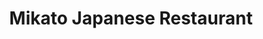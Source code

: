 ---
layout: place
title: Mikato Japanese Restaurant
permalink: /alabama/gulf-shores/mikato-japanese-restaurant.html
stateAbbr: AL
stateName: Alabama
cityName: Gulf Shores
seo:
  type: restaurant
  links: http://mikatojapanese.com/
place_id: ChIJt5WsAUQFmogR-4RcQYxem7o
photos:
  - name: >-
      places/ChIJt5WsAUQFmogR-4RcQYxem7o/photos/AeeoHcIMQCFUP5T6gdoSN-P_UQtJe_FqcAg-JocLBWu-mtgvEANS5tAq_ImzrFw9C4OhHvRR-O0aO_bKo92khoQPLgZsI8DVZAB5h9-DUHFLX9DJywp-ycA_U7P2T1btUFEr6_ZETCThBvQAbykbl3xJxgVgoFchOfauG0L6NG310M5LEIeZPCAzjXXZ-dWLpnaZJNh1xPqfCaBU2hcLCcw_Pre771-pg8jP99PFslZ1CiUGYqc-KDHYFnaXndM8V1lSu1caUUh4c7WOy3rTZcLt7592rWrTCIX2TjnvgBHJbRjOh_bO1ACet5DeP96ZU4z8wkau4Y2PeI1Ho_GWVuOAs5zwzBiWLamyJhL2oE7oqE4YQBROncGESL_PSSmRbcB3w0O_4qNBkOgCxvHj2kOseq4gyisr2gliJ_EWxYpJqSU
    widthPx: 4032
    heightPx: 2268
    authorAttributions:
      - displayName: Kevin H. Nguyen
        uri: https://maps.google.com/maps/contrib/116234507640906992056
        photoUri: >-
          https://lh3.googleusercontent.com/a/ACg8ocJNgoMXEQgqDlmdLvMPq_Auem4eUd98kW7O1QTVOL04pRYFHA=s100-p-k-no-mo
    flagContentUri: >-
      https://www.google.com/local/imagery/report/?cb_client=maps_api_places.places_api&image_key=!1e10!2sCIHM0ogKEICAgIDR5IGlag&hl=en-US
    googleMapsUri: >-
      https://www.google.com/maps/place//data=!3m4!1e2!3m2!1sCIHM0ogKEICAgIDR5IGlag!2e10!4m2!3m1!1s0x889a054401ac95b7:0xba9b5e8c415c84fb
  - name: >-
      places/ChIJt5WsAUQFmogR-4RcQYxem7o/photos/AeeoHcLA_FoMx_B3tub20FJQwJ2100fOgcXPdoEVptHlQVfY2ds5T-X0LZLzMJPcR1t20dAd1JtIFMTpfEwiTNOW_0mXUO64AruxLw_TEXu5H-iFok38RIQENuixk2OaWGjgyT1VLfHa9DTXFR1-nNt4vniarXZn0fvF_TlQXtEqtZFrtD-Mh16rMmfb4nYVDSuPFVffKG5QOVkIMxwKtdcx3_fH6sOPKNA_8nYGfuWwLBYk7xIJKUqNbHljcOq2azLB0xGqxuUJqjO-LSzh-dl8KdHijtOc3wRbwRxcJnkfot8AzW4dIOnNtVXmlnp1R6SFT03vYBIl3kN-1I82zrjdv8nq2eohAJH4ef67mheXmig5IGmXbR7LCxtxt5cP9A9nNRA-WzrevQKDexhxla8x0Rn7KAAKaBk_ghm80hWbEELsvppa
    widthPx: 3000
    heightPx: 4000
    authorAttributions:
      - displayName: Zonie Thompson
        uri: https://maps.google.com/maps/contrib/108985609677411160390
        photoUri: >-
          https://lh3.googleusercontent.com/a-/ALV-UjUl4o6j6v53oMpM8ySZzXPgvK4iamx-JuxMzJRMVX7aYZ6Twl9Mfg=s100-p-k-no-mo
    flagContentUri: >-
      https://www.google.com/local/imagery/report/?cb_client=maps_api_places.places_api&image_key=!1e10!2sCIHM0ogKEICAgIDp0Of2jAE&hl=en-US
    googleMapsUri: >-
      https://www.google.com/maps/place//data=!3m4!1e2!3m2!1sCIHM0ogKEICAgIDp0Of2jAE!2e10!4m2!3m1!1s0x889a054401ac95b7:0xba9b5e8c415c84fb
  - name: >-
      places/ChIJt5WsAUQFmogR-4RcQYxem7o/photos/AeeoHcLq4F4nJq6HtVabPTp7ZAL9GlL38i9NvBuO5agW_woSKigSnwszGLc-SL39LVfiEsyW1mI36XmBi1Yys6j-8GJlRTGrDcg90HlG4LPweu6da8GLvuz-lET3WjAl01EgI8LH6_u_mYZiFQa3lsFKpa1SK7CvqcVjMxk8DpHIL8YkIh4PTYgvFLzZSwvnjXj1ePTIfJplKcf0BCBFmGL1aT2nDOInhSsPgSVOcsC9N1YeuN8FnhXZ60DPTiX5OZzK01EyRK9tcuOamNVpJXK5Oz_hdCasHBW6JtqC9jNbShks2Q
    widthPx: 700
    heightPx: 467
    authorAttributions:
      - displayName: Mikato Japanese Restaurant
        uri: https://maps.google.com/maps/contrib/107461234760102167988
        photoUri: >-
          https://lh3.googleusercontent.com/a/ACg8ocJR-3_FMOJX7UseaDJMrhJr0rzOQvLblxkOKITGTk-2oyzBoA=s100-p-k-no-mo
    flagContentUri: >-
      https://www.google.com/local/imagery/report/?cb_client=maps_api_places.places_api&image_key=!1e10!2sAF1QipOS33hOkniwgHTeCFwUq_9zCig6wUj7omHGu6SG&hl=en-US
    googleMapsUri: >-
      https://www.google.com/maps/place//data=!3m4!1e2!3m2!1sAF1QipOS33hOkniwgHTeCFwUq_9zCig6wUj7omHGu6SG!2e10!4m2!3m1!1s0x889a054401ac95b7:0xba9b5e8c415c84fb
  - name: >-
      places/ChIJt5WsAUQFmogR-4RcQYxem7o/photos/AeeoHcJJVBWrVna9y3QxUp3L_hpLMbm04XftIwJaF5bM982zVd3K4IqSGOOyorH5T00SzREa7m3sDd3XaPuNkJebYb943K08qz6zpFCjx2Mlu4SsIDNce9eyZF_V5bQipoKu347BQMT_POx_2GqpUhmNPZG2h1XaSw6efbbONck80fSHGfb1i-_OzhzGRpbImzga4ocC_Kh86BF9vbKoyZjWROAxTh05tFAN-838wQmmKCgfBeI6q4FvRFnbIFCYftt4_D3pyLbiT9kxc1kpZrxZl9Gi8HDwIQHZdI33yldH1CX6lpECXTTSrljZalDUiTGEa23GGRa0KIoYc1AFZpaBaz0q3SBVh6Kw6feyfwdL0RMiqybvg4SGfj-yD8LmGCJ5m5B6jTrCGAB6fI0oK40Tt3i0GVetVfh6IpoGQaNFIOUfS13G
    widthPx: 4000
    heightPx: 3000
    authorAttributions:
      - displayName: Marsha Lawson
        uri: https://maps.google.com/maps/contrib/107304810377514480872
        photoUri: >-
          https://lh3.googleusercontent.com/a-/ALV-UjXiFBTNha2bL2dE7uYYKKGE703hIm6GQ7mcXsWm_oldWSB35s0zMA=s100-p-k-no-mo
    flagContentUri: >-
      https://www.google.com/local/imagery/report/?cb_client=maps_api_places.places_api&image_key=!1e10!2sCIHM0ogKEICAgIDOyb-31gE&hl=en-US
    googleMapsUri: >-
      https://www.google.com/maps/place//data=!3m4!1e2!3m2!1sCIHM0ogKEICAgIDOyb-31gE!2e10!4m2!3m1!1s0x889a054401ac95b7:0xba9b5e8c415c84fb
  - name: >-
      places/ChIJt5WsAUQFmogR-4RcQYxem7o/photos/AeeoHcJpGPZCnjZpR6bABABvOIoweTbhH3mh4hSIdldHqU1BxQRTVULmCfI_PS4bSCCKPtKw25KBWLgEYg1D5vHgBjQQMsJ7hxEStsDyPo7lcvK6ueqzokOXd6riwhDrvgpeiZi3DqN6sv9G9qc1--ud5X61PdyMARvbcwDx3iDcSObGl8bgXZH8TT5XDh0y3pqaQYvdd16TPzsUP02jmfysONog1M4XyeQiG_qfuJMnEaGQ7fZFNr2bNo7A0mEAzTt50Z2cKBj5uP9c9947n-pLKlfAimj3fe9h8ePrvpD2783ydHovfeDMSNA9kXPeZV_jfgF0Xaur9cv9NW0-h28YvWmDwOZxYwtrEp78bcUaE1oSdjkabxLsoB2FXx61EGirX2abfbUY6Mz_u6k_LLgHZlzupVFiaH-d4WT688DabSI
    widthPx: 2992
    heightPx: 2992
    authorAttributions:
      - displayName: Daniel Munger
        uri: https://maps.google.com/maps/contrib/117905111122804808628
        photoUri: >-
          https://lh3.googleusercontent.com/a/ACg8ocI2YvQF-JiizfGzGItfWqeHNIrJC_JPGzuLGDEVlP3N7wtpGA=s100-p-k-no-mo
    flagContentUri: >-
      https://www.google.com/local/imagery/report/?cb_client=maps_api_places.places_api&image_key=!1e10!2sCIHM0ogKEICAgICBzvj0Og&hl=en-US
    googleMapsUri: >-
      https://www.google.com/maps/place//data=!3m4!1e2!3m2!1sCIHM0ogKEICAgICBzvj0Og!2e10!4m2!3m1!1s0x889a054401ac95b7:0xba9b5e8c415c84fb
  - name: >-
      places/ChIJt5WsAUQFmogR-4RcQYxem7o/photos/AeeoHcIneNbID1mXt1qVvfZzE3uZbP1e2rtd8E02I5Xl-WZGm4Ai6l3yuYBoBXqcr5h9-kW7iDf2FrhEdyqf9HYSdOLVMUyKH4vTsrVoFesWx9xAyVU5XMas_nCk-h4kfNacjEq-v3UA3fcORrx6-Z1yZR_ErOcRxBYNsm5K18MUq-3qoiY_4ww0QQ3mmjf01O3xjZQWXrlgON4n_I0fHYz9Zmi3cA4vfbzaR2G9ce_tA_kwPKMt2hB0X4Ih89rLoKM8LPjbb5gs4gSikCuEKC_7X4lWJxO80KSPKbGWPOaycENuYR8kgQLqEJhQZWAmiDpuSmJfN_JJsY1lZmrgrJZBR1-D3g_GYzDtDk686CjE48ahtzftmXyObVZwTwwa6H5y92civu3qHxLdHcrh_OCq-1Vp-_4ARZry-IhLZe9ch8Y
    widthPx: 4000
    heightPx: 3000
    authorAttributions:
      - displayName: CagedUp Bullies
        uri: https://maps.google.com/maps/contrib/100155127373680151065
        photoUri: >-
          https://lh3.googleusercontent.com/a-/ALV-UjUXczXmscVAkxTyDLkGC87DNQyn8Uibbozy_WbeXMwZYOvNHws=s100-p-k-no-mo
    flagContentUri: >-
      https://www.google.com/local/imagery/report/?cb_client=maps_api_places.places_api&image_key=!1e10!2sCIHM0ogKEICAgIDDhoPrIw&hl=en-US
    googleMapsUri: >-
      https://www.google.com/maps/place//data=!3m4!1e2!3m2!1sCIHM0ogKEICAgIDDhoPrIw!2e10!4m2!3m1!1s0x889a054401ac95b7:0xba9b5e8c415c84fb
  - name: >-
      places/ChIJt5WsAUQFmogR-4RcQYxem7o/photos/AeeoHcKrMjVjucvYpz2boxZYqOgboVeC86rOoEMZhpDEqdAFGMZaLejc8by8O-pIdjxeq9_8jZtwe6819naFpbs3yF3YShmW9DztQNCC7wVO4D1EsRzoXVimrpF8YNi9aeweg8lbHDznYTEP2wkEZ-l4FT4YHdzZ9FI0gcIk8Mwm79gdjPFHgiw-Kqgexdsea3bbQAtSNfTdxOmHGqUsJU38xLZYIKJ-zpd-vorocCcDmklnS5_8Dnd8XyR-x3gg147dax2-yNZZuxWWCSB7vFWCYzynSEIKFLXqtv1l-e_GeMdBMXzNl2ddJejaSgf9ZIKy40gVTezhyHRbXQgj3B2vcTYaCJgOe_G3IlMUhgfPMNGpaA85Y5L9ZGRjB4kPLUboRQ3XyU5DB_PMJRtq_wVDH5WLZpkIy1larKmVxnD4SeYJE41H
    widthPx: 4800
    heightPx: 3600
    authorAttributions:
      - displayName: T E
        uri: https://maps.google.com/maps/contrib/104141148269303184863
        photoUri: >-
          https://lh3.googleusercontent.com/a-/ALV-UjWHJxkGnSIklfsHgpMFnId3FAaKGziZNdzrHJUzQJMnyZfU_We8qg=s100-p-k-no-mo
    flagContentUri: >-
      https://www.google.com/local/imagery/report/?cb_client=maps_api_places.places_api&image_key=!1e10!2sCIHM0ogKEICAgIDDh4HkvgE&hl=en-US
    googleMapsUri: >-
      https://www.google.com/maps/place//data=!3m4!1e2!3m2!1sCIHM0ogKEICAgIDDh4HkvgE!2e10!4m2!3m1!1s0x889a054401ac95b7:0xba9b5e8c415c84fb
  - name: >-
      places/ChIJt5WsAUQFmogR-4RcQYxem7o/photos/AeeoHcIYGO8xblXbvCXPa8TJIFtzeDbeihKX8uMX-hrpmj3inrDtGv2fdg7m7ZZR0PRf0b84fXOqvqFaBoX6QnLEhyiOh1XoY2ZAkZx_7qojn3NPP8E0KcxpB_Mc2DMdKPOIAnsYLUZ7XREBUx-JkyeahoscUevxTO0YNi8rEmeYB862mQGShqTWG9_ZVCbkAg_HzcU9o3GGiEMUnOi6cu0Z7Mz-7KH5k7dmn9be2A9ItO6fQeL3BX1YD0J1p09fZZaGqRAJBPwpJyxtO_4G5BqpDvrvXWximLObqmC1KEhW6OtvaUWfOaUr8NwLy0MaNeX4zOfBDqRm-ZTlfaCmHMrZM0ga-mF1zZ29JA8aQgpih74oTmgMY3v2HoQtpVtheggDvqL3ilZtUq5cq5CahWiwjZTbCIR1_-eOwbb-LkRb2HpdxWbH
    widthPx: 3000
    heightPx: 4000
    authorAttributions:
      - displayName: Zonie Thompson
        uri: https://maps.google.com/maps/contrib/108985609677411160390
        photoUri: >-
          https://lh3.googleusercontent.com/a-/ALV-UjUl4o6j6v53oMpM8ySZzXPgvK4iamx-JuxMzJRMVX7aYZ6Twl9Mfg=s100-p-k-no-mo
    flagContentUri: >-
      https://www.google.com/local/imagery/report/?cb_client=maps_api_places.places_api&image_key=!1e10!2sCIHM0ogKEICAgIDp0OehygE&hl=en-US
    googleMapsUri: >-
      https://www.google.com/maps/place//data=!3m4!1e2!3m2!1sCIHM0ogKEICAgIDp0OehygE!2e10!4m2!3m1!1s0x889a054401ac95b7:0xba9b5e8c415c84fb
  - name: >-
      places/ChIJt5WsAUQFmogR-4RcQYxem7o/photos/AeeoHcIyTj6uvUtXx7oUF5wYHZNxqMwC63gJ9jx4ke_bDftK8_m7sVI_0-Qz4TyTHdIpi2-7LeyLzjSXrennoJ36SI9ZZNfmIX7lGeJHUgPnpoPsZ0ZA5Fe_Gc2J730zSdfavCe9V8_qiijr9KY0nrvvSg1KLgZGiETRFTOcQs9aFabZ0G12vBRaUrns1hSIDccWdofokSOeKScoNX5X6OLnE92JhQLYVKVryDtzIO0B3YrEr2uuy-V47iOswNDwi_WhXnun9l3qYL_Jpx8RnJcC09hUeLW8HASfE9aB6dsFNrF2NHnt006K5VOPoJPaZCP41ZrZ6YLGHs9fQThqqRvB4mEtfloXqi-7besIh-8Zc53CoC-pStCk9C1wuXxPz30MPar9QMD-pOc56vmCoCgZYDJuA0_XxmfrwGwAn9r_7x71AA
    widthPx: 3600
    heightPx: 4800
    authorAttributions:
      - displayName: Andrea Yarritu
        uri: https://maps.google.com/maps/contrib/111957691790070714605
        photoUri: >-
          https://lh3.googleusercontent.com/a-/ALV-UjVss9zmjaLbAoPX0k1DwgSVukP6TjRi3HhFC7-Hb4RIPeqK-m6GsQ=s100-p-k-no-mo
    flagContentUri: >-
      https://www.google.com/local/imagery/report/?cb_client=maps_api_places.places_api&image_key=!1e10!2sCIHM0ogKEICAgIDbv5ryAg&hl=en-US
    googleMapsUri: >-
      https://www.google.com/maps/place//data=!3m4!1e2!3m2!1sCIHM0ogKEICAgIDbv5ryAg!2e10!4m2!3m1!1s0x889a054401ac95b7:0xba9b5e8c415c84fb
  - name: >-
      places/ChIJt5WsAUQFmogR-4RcQYxem7o/photos/AeeoHcIzjH0KBdcHy6tzPfNOjvZNCYUnyEb-LKI-4MTrZloVAq-O3hu86EV2S84MYw_s4oIhe1nHsZsokJENS5p9sP1zB2iysh-rUm98xejQVeZyPV6xY4a4a27c2ilJSAyPMm5OBqg4Pkjn8pYaTz0zoaGik_bfNaHWdRVm2PeOtYB86Dup5b-6--6_70dSXe73m6jfUuCyIJAGY8EmVJm2VDDp5Vzzan-BVDY9KWHYyPF-V3Q1svSy-rYAaeNv3pH1VgtCvQtlx2oowFoz9nrUd4YBAxLbbRLQNW1FqV1n-f-zWPRGNNU-CQE1gCDa0fdEsgguvKjeHq4HP4YZbl6ekyT4efa9Yt6feG6nzSHXCE6ry-_AmefefdDIRPUeGjh0fbpsofGPEeEA2AXF16zawpInx736wKVhxhK58DTuMLdiaw
    widthPx: 4000
    heightPx: 2252
    authorAttributions:
      - displayName: Iris Meder
        uri: https://maps.google.com/maps/contrib/108310969908571179865
        photoUri: >-
          https://lh3.googleusercontent.com/a/ACg8ocKJL9_t3ATC4BqNzHNY_2CykPvz-LArFgDQgoQ0VC7rK-z54A=s100-p-k-no-mo
    flagContentUri: >-
      https://www.google.com/local/imagery/report/?cb_client=maps_api_places.places_api&image_key=!1e10!2sCIHM0ogKEICAgID37euqeg&hl=en-US
    googleMapsUri: >-
      https://www.google.com/maps/place//data=!3m4!1e2!3m2!1sCIHM0ogKEICAgID37euqeg!2e10!4m2!3m1!1s0x889a054401ac95b7:0xba9b5e8c415c84fb
address: '3800 Gulf Shores Pkwy #200, Gulf Shores, AL 36542, USA'
street: '3800 Gulf Shores Pkwy #200'
city: Gulf Shores
state: AL
zip: '36542'
country: USA
neighborhood: null
latitude: '30.301788'
longitude: '-87.680180'
accessibility_options:
  wheelchairAccessibleParking: true
  wheelchairAccessibleEntrance: true
  wheelchairAccessibleRestroom: true
  wheelchairAccessibleSeating: true
business_status: OPERATIONAL
name: Mikato Japanese Restaurant
google_maps_links:
  directionsUri: >-
    https://www.google.com/maps/dir//''/data=!4m7!4m6!1m1!4e2!1m2!1m1!1s0x889a054401ac95b7:0xba9b5e8c415c84fb!3e0
  placeUri: https://maps.google.com/?cid=13446445068929762555
  writeAReviewUri: >-
    https://www.google.com/maps/place//data=!4m3!3m2!1s0x889a054401ac95b7:0xba9b5e8c415c84fb!12e1
  reviewsUri: >-
    https://www.google.com/maps/place//data=!4m4!3m3!1s0x889a054401ac95b7:0xba9b5e8c415c84fb!9m1!1b1
  photosUri: >-
    https://www.google.com/maps/place//data=!4m3!3m2!1s0x889a054401ac95b7:0xba9b5e8c415c84fb!10e5
primary_type: Restaurant
opening_hours:
  regular: null
  current: null
secondary_opening_hours:
  regular:
    weekdayDescriptions: null
    type: null
  current:
    weekdayDescriptions: null
    type: null
phone: (251) 968-2525
price_level: PRICE_LEVEL_MODERATE
price_range: $20 &ndash; $30
rating: '4.0'
rating_count: 0
website: http://mikatojapanese.com/
description: >-
  Experience Mikato Japanese Restaurant$$$Mikato Japanese Restaurant in Gulf
  Shores, AL, stands out as a lively destination for fresh sushi and hibachi
  favorites, blending contemporary vibes with inventive flavors. This spot
  offers a spacious setting where diners can enjoy creative rolls and expertly
  prepared meals, complemented by a selection of cocktails that elevate the
  overall experience. Accessibility features like wheelchair-friendly entrances
  and parking make it welcoming for everyone, while the menu caters to those
  seeking top-rated Japanese dishes in a relaxed atmosphere. Whether you're
  looking for sushi places near me or a fun evening out, the restaurant's focus
  on quality ingredients and generous portions ensures a memorable visit that
  highlights coastal dining at its best.
generative_summary: >-
  Experience Mikato Japanese Restaurant$$$Mikato Japanese Restaurant in Gulf
  Shores, AL, stands out as a lively destination for fresh sushi and hibachi
  favorites, blending contemporary vibes with inventive flavors. This spot
  offers a spacious setting where diners can enjoy creative rolls and expertly
  prepared meals, complemented by a selection of cocktails that elevate the
  overall experience. Accessibility features like wheelchair-friendly entrances
  and parking make it welcoming for everyone, while the menu caters to those
  seeking top-rated Japanese dishes in a relaxed atmosphere. Whether you're
  looking for sushi places near me or a fun evening out, the restaurant's focus
  on quality ingredients and generous portions ensures a memorable visit that
  highlights coastal dining at its best.
generative_disclosure: Summarized by AI using the Grok-3-Mini model.
reviews:
  - name: >-
      places/ChIJt5WsAUQFmogR-4RcQYxem7o/reviews/ChdDSUhNMG9nS0VJQ0FnSUNIcnNHeXNBRRAB
    relativePublishTimeDescription: 7 months ago
    rating: 5
    text:
      text: >-
        Food was great, prices were great and service was great. Went with
        friends for Hibachi. Our chef was fun and funny, just the way you like
        your Hibachi. Lol! It was so much food, we had left overs. It was just
        as good the next day, which I love. We will be back.
      languageCode: en
    originalText:
      text: >-
        Food was great, prices were great and service was great. Went with
        friends for Hibachi. Our chef was fun and funny, just the way you like
        your Hibachi. Lol! It was so much food, we had left overs. It was just
        as good the next day, which I love. We will be back.
      languageCode: en
    authorAttribution:
      displayName: Candice Frazier
      uri: https://www.google.com/maps/contrib/102775113439016344321/reviews
      photoUri: >-
        https://lh3.googleusercontent.com/a-/ALV-UjUwywTNydsuA8-d-eiNH7v15ob_pRVRtaxv4NANU9atExTgSDcL6g=s128-c0x00000000-cc-rp-mo-ba3
    publishTime: '2024-09-05T05:26:34.080748Z'
    flagContentUri: >-
      https://www.google.com/local/review/rap/report?postId=ChdDSUhNMG9nS0VJQ0FnSUNIcnNHeXNBRRAB&d=17924085&t=1
    googleMapsUri: >-
      https://www.google.com/maps/reviews/data=!4m6!14m5!1m4!2m3!1sChdDSUhNMG9nS0VJQ0FnSUNIcnNHeXNBRRAB!2m1!1s0x889a054401ac95b7:0xba9b5e8c415c84fb
  - name: >-
      places/ChIJt5WsAUQFmogR-4RcQYxem7o/reviews/ChdDSUhNMG9nS0VJQ0FnSUNYOE5iajJnRRAB
    relativePublishTimeDescription: 6 months ago
    rating: 4
    text:
      text: >-
        We hit up Mikato for Mom’s birthday bash,

        A private room in the back, away from the splash.

        Fifteen deep, ready to laugh and dine,

        Everything was awesome, we had a great time!


        But here’s a tip if you’re not gonna eat:

        They’ll charge you ten bucks just for your seat.

        Now, this makes sense in a big open space,

        But in a private room, it feels out of place.

        So grab your friend’s sushi if you don’t wanna pay,

        That’s the secret trick to save the day!


        Now Jimmy, our chef, what a dazzling pro,

        Put on a show with a fiery glow!

        Made us laugh, kept us grinning all night,

        With jokes and tricks, his timing was tight.


        Chicken’s texture? Not quite my groove,

        But the shrimp? Oh, it sure made a move!

        So here’s the deal, if you want a fun treat,

        Mikato’s got flavor and chefs you should meet!

        .

        If you're looking for authentic and honest reviews, be sure to follow me
        on Google Reviews. I am passionate about discovering delicious food and
        sharing my experiences with others.
      languageCode: en
    originalText:
      text: >-
        We hit up Mikato for Mom’s birthday bash,

        A private room in the back, away from the splash.

        Fifteen deep, ready to laugh and dine,

        Everything was awesome, we had a great time!


        But here’s a tip if you’re not gonna eat:

        They’ll charge you ten bucks just for your seat.

        Now, this makes sense in a big open space,

        But in a private room, it feels out of place.

        So grab your friend’s sushi if you don’t wanna pay,

        That’s the secret trick to save the day!


        Now Jimmy, our chef, what a dazzling pro,

        Put on a show with a fiery glow!

        Made us laugh, kept us grinning all night,

        With jokes and tricks, his timing was tight.


        Chicken’s texture? Not quite my groove,

        But the shrimp? Oh, it sure made a move!

        So here’s the deal, if you want a fun treat,

        Mikato’s got flavor and chefs you should meet!

        .

        If you're looking for authentic and honest reviews, be sure to follow me
        on Google Reviews. I am passionate about discovering delicious food and
        sharing my experiences with others.
      languageCode: en
    authorAttribution:
      displayName: Coco Dombroski
      uri: https://www.google.com/maps/contrib/104212287359751701079/reviews
      photoUri: >-
        https://lh3.googleusercontent.com/a-/ALV-UjX9IQDKW782YSSIo81PRYa1uuGpqZVeNwY-LlsIvYEdTg11nEgx=s128-c0x00000000-cc-rp-mo-ba4
    publishTime: '2024-10-12T14:42:55.888158Z'
    flagContentUri: >-
      https://www.google.com/local/review/rap/report?postId=ChdDSUhNMG9nS0VJQ0FnSUNYOE5iajJnRRAB&d=17924085&t=1
    googleMapsUri: >-
      https://www.google.com/maps/reviews/data=!4m6!14m5!1m4!2m3!1sChdDSUhNMG9nS0VJQ0FnSUNYOE5iajJnRRAB!2m1!1s0x889a054401ac95b7:0xba9b5e8c415c84fb
  - name: >-
      places/ChIJt5WsAUQFmogR-4RcQYxem7o/reviews/ChZDSUhNMG9nS0VJQ0FnSUR4eEtUWEpREAE
    relativePublishTimeDescription: a year ago
    rating: 5
    text:
      text: >-
        This place was awesome. The prices were good for the quality. The thing
        I find to be the most rare about eating at a sushi joint is that I
        always leave not full. This place I left stuffed. I even took home a
        doggy bag. Our waitress was super polite and attentive, my drink never
        got empty, and we had a blast. I recommend this for families. But also
        for dates it has a kind of upscale type atmosphere to it that could be
        Romantic.
      languageCode: en
    originalText:
      text: >-
        This place was awesome. The prices were good for the quality. The thing
        I find to be the most rare about eating at a sushi joint is that I
        always leave not full. This place I left stuffed. I even took home a
        doggy bag. Our waitress was super polite and attentive, my drink never
        got empty, and we had a blast. I recommend this for families. But also
        for dates it has a kind of upscale type atmosphere to it that could be
        Romantic.
      languageCode: en
    authorAttribution:
      displayName: Pz
      uri: https://www.google.com/maps/contrib/112847464436745151566/reviews
      photoUri: >-
        https://lh3.googleusercontent.com/a-/ALV-UjVoxkAqTHjbLzee11LUaalTujH0ePVYiLZ9Tj9vT9vv_M7fQku0=s128-c0x00000000-cc-rp-mo-ba4
    publishTime: '2023-06-01T20:42:10.730992Z'
    flagContentUri: >-
      https://www.google.com/local/review/rap/report?postId=ChZDSUhNMG9nS0VJQ0FnSUR4eEtUWEpREAE&d=17924085&t=1
    googleMapsUri: >-
      https://www.google.com/maps/reviews/data=!4m6!14m5!1m4!2m3!1sChZDSUhNMG9nS0VJQ0FnSUR4eEtUWEpREAE!2m1!1s0x889a054401ac95b7:0xba9b5e8c415c84fb
  - name: >-
      places/ChIJt5WsAUQFmogR-4RcQYxem7o/reviews/ChdDSUhNMG9nS0VJQ0FnTURJd0lxeHVnRRAB
    relativePublishTimeDescription: a week ago
    rating: 3
    text:
      text: >-
        The food was okay compared to other hibachi restaurants I have been too.
        House salad was sour and the teriyaki was sour as well. The noodles were
        also salty. Our waitress (Asian lady) was very rude when we gave her a
        tip at the end of our meal. This restaurant has some cleaning up to do
        and needs a few upgrades!
      languageCode: en
    originalText:
      text: >-
        The food was okay compared to other hibachi restaurants I have been too.
        House salad was sour and the teriyaki was sour as well. The noodles were
        also salty. Our waitress (Asian lady) was very rude when we gave her a
        tip at the end of our meal. This restaurant has some cleaning up to do
        and needs a few upgrades!
      languageCode: en
    authorAttribution:
      displayName: Monikka S
      uri: https://www.google.com/maps/contrib/116133654000252516280/reviews
      photoUri: >-
        https://lh3.googleusercontent.com/a-/ALV-UjVsj5dXIRFIQACn1j6_kU8YRpe6hK9XM3tNhQhaJOZqhB6YvKwK=s128-c0x00000000-cc-rp-mo
    publishTime: '2025-04-06T03:06:34.747050Z'
    flagContentUri: >-
      https://www.google.com/local/review/rap/report?postId=ChdDSUhNMG9nS0VJQ0FnTURJd0lxeHVnRRAB&d=17924085&t=1
    googleMapsUri: >-
      https://www.google.com/maps/reviews/data=!4m6!14m5!1m4!2m3!1sChdDSUhNMG9nS0VJQ0FnTURJd0lxeHVnRRAB!2m1!1s0x889a054401ac95b7:0xba9b5e8c415c84fb
  - name: >-
      places/ChIJt5WsAUQFmogR-4RcQYxem7o/reviews/ChZDSUhNMG9nS0VJQ0FnSUN4dktiQlRBEAE
    relativePublishTimeDescription: a year ago
    rating: 4
    text:
      text: >-
        1st time to this restaurant.

        The shows were neat, and chefs are very talented.  The waitress was so
        sweet!! California rolls were awesome! The salad house salad dressing
        fish type of mayo. I'm not sure if I would like the ginger better.  The
        meat was just right.  The veggies were good.  fried rice was okay it had
        a charcoal tasting. The soup tastes

        like a broth of fish or beef with green onion and mushrooms.

        It was way too much food. Maybe I could have shared a plate. Pricey
        meal. Once a year thing. The place is very pretty and people are nice.
        we had a wait to on chef and we were sitted so I had an appetizer of
        California rolls to start.
      languageCode: en
    originalText:
      text: >-
        1st time to this restaurant.

        The shows were neat, and chefs are very talented.  The waitress was so
        sweet!! California rolls were awesome! The salad house salad dressing
        fish type of mayo. I'm not sure if I would like the ginger better.  The
        meat was just right.  The veggies were good.  fried rice was okay it had
        a charcoal tasting. The soup tastes

        like a broth of fish or beef with green onion and mushrooms.

        It was way too much food. Maybe I could have shared a plate. Pricey
        meal. Once a year thing. The place is very pretty and people are nice.
        we had a wait to on chef and we were sitted so I had an appetizer of
        California rolls to start.
      languageCode: en
    authorAttribution:
      displayName: Maria R
      uri: https://www.google.com/maps/contrib/117549432671673063809/reviews
      photoUri: >-
        https://lh3.googleusercontent.com/a/ACg8ocLpsINouEfJQ72EcjYjbVzMOY-oxtSikgu2j5DqzqsLuUxr1w=s128-c0x00000000-cc-rp-mo-ba5
    publishTime: '2023-05-13T02:05:04.727141Z'
    flagContentUri: >-
      https://www.google.com/local/review/rap/report?postId=ChZDSUhNMG9nS0VJQ0FnSUN4dktiQlRBEAE&d=17924085&t=1
    googleMapsUri: >-
      https://www.google.com/maps/reviews/data=!4m6!14m5!1m4!2m3!1sChZDSUhNMG9nS0VJQ0FnSUN4dktiQlRBEAE!2m1!1s0x889a054401ac95b7:0xba9b5e8c415c84fb
review_summary: >-
  Visitor Feedback Highlights$$$Folks rave about the entertaining hibachi shows
  and generous portions that leave you feeling satisfied after a meal at this
  sushi spot, with many praising the fresh flavors and fun atmosphere for groups
  or families. While most agree the service adds to the enjoyable vibe, a few
  mentions of occasional inconsistencies in taste, like overly salty sides or
  sour notes, suggest it's best to stick with popular choices for a smoother
  experience. Overall, it's a go-to for those searching for best sushi near me,
  offering a mix of excitement and tasty bites that keep the energy high.
  Despite minor hiccups, the consensus leans positive, making it a solid pick
  for anyone craving Japanese-inspired eats in a casual setting.
review_disclosure: Summarized by AI using the Grok-3-Mini model.
parking_options:
  freeParkingLot: true
  freeStreetParking: true
  valetParking: false
payment_options:
  acceptsCreditCards: true
  acceptsDebitCards: true
  acceptsCashOnly: false
  acceptsNfc: true
allow_dogs: null
curbside_pickup: null
delivery: null
dine_in: true
good_for_children: true
good_for_groups: true
good_for_sports: false
live_music: false
menu_for_children: true
outdoor_seating: false
reservable: true
restroom: true
serves_beer: true
serves_breakfast: null
serves_brunch: false
serves_cocktails: true
serves_coffee: null
serves_dinner: true
serves_dessert: true
serves_lunch: true
serves_vegetarian_food: null
serves_wine: true
takeout: true
update_category: pro
places_description: >-
  Spacious, contemporary Japanese choice for hibachi-cooked fare, creative sushi
  rolls & cocktails.

---